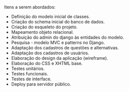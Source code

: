 Itens a serem abordados:

  * Definição do modelo inicial de classes.
  * Criação do schema inicial do banco de dados.
  * Criação do esqueleto do projeto.
  * Mapeamento objeto relacional.
  * Atribuição do admin do django às entidades do modelo.
  * Pesquisa - modelo MVC e patterns no Django.
  * Adaptação dos cadastros de questões e alternativas.
  * Adaptação dos cadastros de usuários.
  * Elaboração do design da aplicação (wireframe).
  * Elaboração do CSS e XHTML base.
  * Testes unitários.
  * Testes funcionais.
  * Testes de interface.
  * Deploy para servidor público.